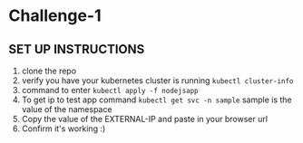 # Challenge-1

##  SET UP INSTRUCTIONS
1. clone the repo
2. verify you have your kubernetes cluster is running    `kubectl cluster-info`
3. command to enter      `kubectl apply -f nodejsapp`
4. To get ip to test app command `kubectl get svc -n sample` sample is the value of the namespace
5. Copy the value of the EXTERNAL-IP and paste in your browser url
6. Confirm it's working :)